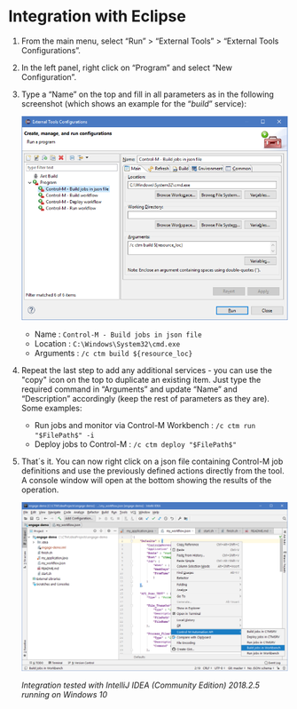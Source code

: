 # Integration with Eclipse

1. From the main menu, select “Run” > “External Tools” > “External Tools Configurations”.

2.	In the left panel, right click on “Program” and select “New Configuration”.

3. Type a “Name” on the top and fill in all parameters as in the following screenshot (which shows an example for the “*build*” service):

   ![IntelliJ IDEA > External Tools](/601-integration-with-ides-and-code-editors/images/eclipse_config.png) 

   * Name : ```Control-M - Build jobs in json file```
   * Location : ```C:\Windows\System32\cmd.exe```
   * Arguments : ```/c ctm build ${resource_loc}```
   
4. Repeat the last step to add any additional services - you can use the "copy" icon on the top to duplicate an existing item. Just type the required command in “Arguments” and update “Name” and “Description” accordingly (keep the rest of parameters as they are). Some examples:

   * Run jobs and monitor via Control-M Workbench : ```/c ctm run "$FilePath$" -i```
   * Deploy jobs to Control-M : ```/c ctm deploy "$FilePath$"```

5. That´s it. You can now right click on a json file containing Control-M job definitions and use the previously defined actions directly from the tool. A console window will open at the bottom showing the results of the operation.

   ![IntelliJ IDEA > Menu](/601-integration-with-ides-and-code-editors/images/intellij_menu.png) 

   *Integration tested with IntelliJ IDEA (Community Edition) 2018.2.5 running on Windows 10*
